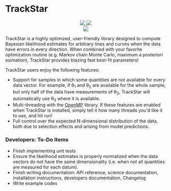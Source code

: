 
# TrackStar

<div align="center">
	<a href="https://github.com/giganano/TrackStar/actions/workflows/ci.yml"
		target="_blank">
		<img src="https://github.com/giganano/TrackStar/workflows/GitHub%20CI/badge.svg">
	</a>
	<a href="https://github.com/giganano/TrackStar/issues" target="_blank">
		<img src="https://img.shields.io/github/issues/giganano/TrackStar.svg">
	</a>
</div>

<div align="center">
	<a href="https://github.com/giganano/TrackStar/blob/main/LICENSE"
		target="_blank">
		<img src="https://img.shields.io/badge/License-MIT-blue.svg">
	</a>
</div>

TrackStar is a highly optimized, user-friendly library designed to compute
Bayesian likelihood estimates for arbitrary lines and curves when the data have
errors in every direction.
When combined with your favorite optimization routine (e.g. Markov chain Monte
Carlo, maximum a posteriori esimation), TrackStar provides blazing fast
best-fit parameters!

TrackStar users enjoy the following features:

<ul>
	<li>
		Support for samples in which some quantities are not available for
		every data vector.
		For example, if &theta;<sub>1</sub> and &theta;<sub>2</sub> are
		available for the whole sample, but only half of the data have
		measurements of &theta;<sub>3</sub>, TrackStar will automatically use
		&theta;<sub>3</sub> where it is available.
	</li>
	<li>
		Multi-threading with the
		<a href="https://openmp.org/" target="_blank">OpenMP</a> library.
		If these features are enabled when TrackStar is installed, simply
		tell it how many threads you'd like it to use, and hit run!
	</li>
	<li>
		Full control over the expected N-dimensional distribution of the data,
		both due to selection effects and arising from model predictions.
	</li>
</ul>

### Developers: To-Do Items

<ul>
	<li>
		Finish implementing unit tests
	</li>
	<li>
		Ensure the likelihood estimates is properly normalized when the data
		vectors do not have the same dimensionality (i.e. when not all
		quantities are measured for each datum).
	</li>
	<li>
		Finish writing documentation: API reference, science documentation,
		installation instructions, developers documentation, Changelog
	</li>
	<li>
		Write example codes
	</li>
</ul>

